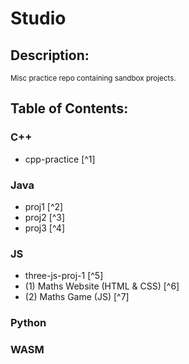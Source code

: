 # Studio
## Description:
<sub>
  Misc practice repo containing sandbox projects.
</sub>

## Table of Contents:

### C++
- cpp-practice [^1]

### Java
- proj1 [^2]
- proj2 [^3]
- proj3 [^4]

### JS
- three-js-proj-1 [^5]
- (1) Maths Website (HTML & CSS) [^6]
- (2) Maths Game (JS) [^7]

### Python

### WASM


